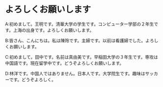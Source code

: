 # よろしくお願いします

A:初めまして。王明です。清華大学の学生です。コンピューター学部の２年生です。上海の出身です。よろしくお願いします。

B:皆さん、こんにちは。私は陳玲です。主婦です。以前は看護婦でした。よろしくお願いします。

C:初めまして。田中です。名前は真由美です。早稲田大学の３年生です。専攻は中国語です。現在留学中です。どうぞよろしくお願いします。

D:林洋です。中国人ではありません。日本人です。大学院生です。趣味はサッカーです。どうぞよろしく。